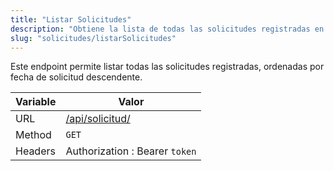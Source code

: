 ```yaml
---
title: "Listar Solicitudes"
description: "Obtiene la lista de todas las solicitudes registradas en el sistema."
slug: "solicitudes/listarSolicitudes"
---
```


Este endpoint permite listar todas las solicitudes registradas, ordenadas por fecha de solicitud descendente.

| Variable | Valor                              |
| -------- | ---------------------------------- |
| URL      | [/api/solicitud/](/api/solicitud/) |
| Method   | `GET`                              |
| Headers  | Authorization : Bearer `token`     |
